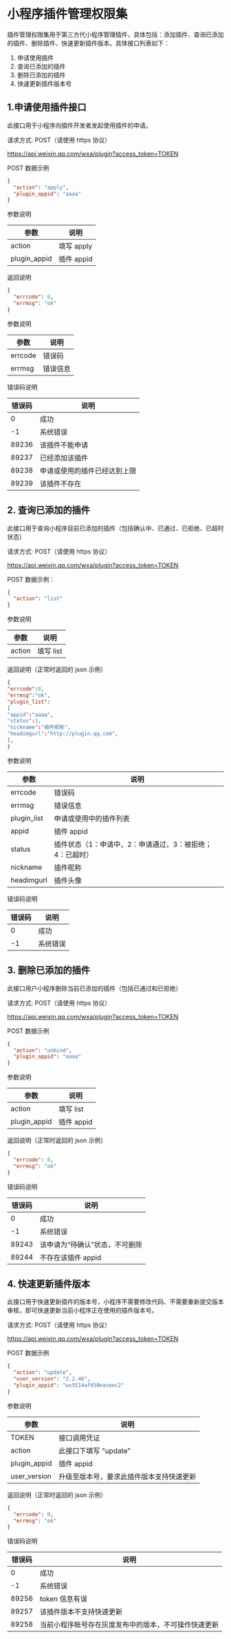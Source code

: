 # 小程序插件管理权限集

插件管理权限集用于第三方代小程序管理插件，具体包括：添加插件、查询已添加的插件、删除插件、快速更新插件版本。具体接口列表如下：

1. 申请使用插件
2. 查询已添加的插件
3. 删除已添加的插件
4. 快速更新插件版本号

## 1.申请使用插件接口

此接口用于小程序向插件开发者发起使用插件的申请。

请求方式: POST（请使用 https 协议）

https://api.weixin.qq.com/wxa/plugin?access_token=TOKEN

POST 数据示例

```json
{
  "action": "apply",
  "plugin_appid": "aaaa"
}
```

参数说明

| 参数         | 说明       |
| ------------ | ---------- |
| action       | 填写 apply |
| plugin_appid | 插件 appid |

返回说明

```json
{
  "errcode": 0,
  "errmsg": "ok"
}
```

参数说明

| 参数    | 说明     |
| ------- | -------- |
| errcode | 错误码   |
| errmsg  | 错误信息 |

错误码说明

| 错误码 | 说明                         |
| ------ | ---------------------------- |
| 0      | 成功                         |
| -1     | 系统错误                     |
| 89236  | 该插件不能申请               |
| 89237  | 已经添加该插件               |
| 89238  | 申请或使用的插件已经达到上限 |
| 89239  | 该插件不存在                 |

## 2. 查询已添加的插件

此接口用于查询小程序目前已添加的插件（包括确认中、已通过、已拒绝、已超时状态）

请求方式: POST（请使用 https 协议）

https://api.weixin.qq.com/wxa/plugin?access_token=TOKEN

POST 数据示例：

```json
{
  "action": "list"
}
```

参数说明

| 参数   | 说明      |
| ------ | --------- |
| action | 填写 list |

返回说明（正常时返回的 json 示例）

```json
{
"errcode":0,
"errmsg":"ok",
"plugin_list":
[
"appid":"aaaa",
"status":1,
"nickname":"插件昵称",
"headimgurl":"http://plugin.qq.com",
],
}
```

参数说明

| 参数        | 说明                                                     |
| ----------- | -------------------------------------------------------- |
| errcode     | 错误码                                                   |
| errmsg      | 错误信息                                                 |
| plugin_list | 申请或使用中的插件列表                                   |
| appid       | 插件 appid                                               |
| status      | 插件状态（1：申请中，2：申请通过，3：被拒绝；4：已超时） |
| nickname    | 插件昵称                                                 |
| headimgurl  | 插件头像                                                 |

错误码说明

| 错误码 | 说明     |
| ------ | -------- |
| 0      | 成功     |
| -1     | 系统错误 |

## 3. 删除已添加的插件

此接口用户小程序删除当前已添加的插件（包括已通过和已拒绝）

请求方式: POST（请使用 https 协议）

https://api.weixin.qq.com/wxa/plugin?access_token=TOKEN

POST 数据示例

```json
{
  "action": "unbind",
  "plugin_appid": "aaaa"
}
```

参数说明

| 参数         | 说明       |
| ------------ | ---------- |
| action       | 填写 list  |
| plugin_appid | 插件 appid |

返回说明（正常时返回的 json 示例）

```json
{
  "errcode": 0,
  "errmsg": "ok"
}
```

错误码说明

| 错误码 | 说明                           |
| ------ | ------------------------------ |
| 0      | 成功                           |
| -1     | 系统错误                       |
| 89243  | 该申请为“待确认”状态，不可删除 |
| 89244  | 不存在该插件 appid             |

## 4. 快速更新插件版本

此接口用于快速更新插件的版本号，小程序不需要修改代码、不需要重新提交版本审核，即可快速更新当前小程序正在使用的插件版本号。

请求方式: POST（请使用 https 协议）

https://api.weixin.qq.com/wxa/plugin?access_token=TOKEN

POST 数据示例

```json
{
  "action": "update",
  "user_version": "2.2.46",
  "plugin_appid": "wx5514af450eaceec2"
}
```

参数说明

| 参数         | 说明                                     |
| ------------ | ---------------------------------------- |
| TOKEN        | 接口调用凭证                             |
| action       | 此接口下填写 "update"                    |
| plugin_appid | 插件 appid                               |
| user_version | 升级至版本号，要求此插件版本支持快速更新 |

返回说明（正常时返回的 json 示例）

```json
{
  "errcode": 0,
  "errmsg": "ok"
}
```

错误码说明

| 错误码 | 说明                                                 |
| ------ | ---------------------------------------------------- |
| 0      | 成功                                                 |
| -1     | 系统错误                                             |
| 89256  | token 信息有误                                       |
| 89257  | 该插件版本不支持快速更新                             |
| 89258  | 当前小程序帐号存在灰度发布中的版本，不可操作快速更新 |
